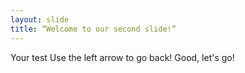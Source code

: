 ```yaml
---
layout: slide
title: “Welcome to our second slide!”
---
```

Your test
Use the left arrow to go back!
Good, let's go!
